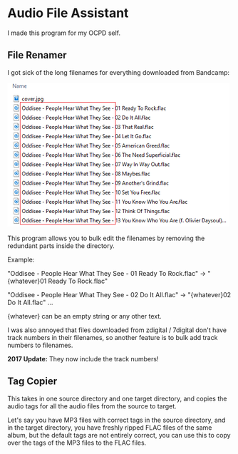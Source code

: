 # Audio File Assistant

I made this program for my OCPD self.

## File Renamer

I got sick of the long filenames for everything downloaded from Bandcamp:

![Bad Bandcamp](AudioFileAssistant/Content/example1.png)

This program allows you to bulk edit the filenames by removing the redundant parts inside the directory.

Example:

"Oddisee - People Hear What They See - 01 Ready To Rock.flac" -> "{whatever}01 Ready To Rock.flac"

"Oddisee - People Hear What They See - 02 Do It All.flac" -> "{whatever}02 Do It All.flac"
...

{whatever} can be an empty string or any other text.

I was also annoyed that files downloaded from zdigital / 7digital don't have track numbers in their filenames, so another feature is to bulk add track numbers to filenames.

**2017 Update:** They now include the track numbers!

## Tag Copier

This takes in one source directory and one target directory, and copies the audio tags for all the audio files from the source to target.

Let's say you have MP3 files with correct tags in the source directory, and in the target directory, you have freshly ripped FLAC files of the same album, but the default tags are not entirely correct, you can use this to copy over the tags of the MP3 files to the FLAC files.